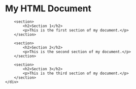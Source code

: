 <!DOCTYPE html>
</head>
<body>
    <div class="container">
        <h1>My HTML Document</h1>
        
        <section>
            <h2>Section 1</h2>
            <p>This is the first section of my document.</p>
        </section>
        
        <section>
            <h2>Section 2</h2>
            <p>This is the second section of my document.</p>
        </section>
        
        <section>
            <h2>Section 3</h2>
            <p>This is the third section of my document.</p>
        </section>
    </div>
</body>
</html>

           
        
        
           

       

    





